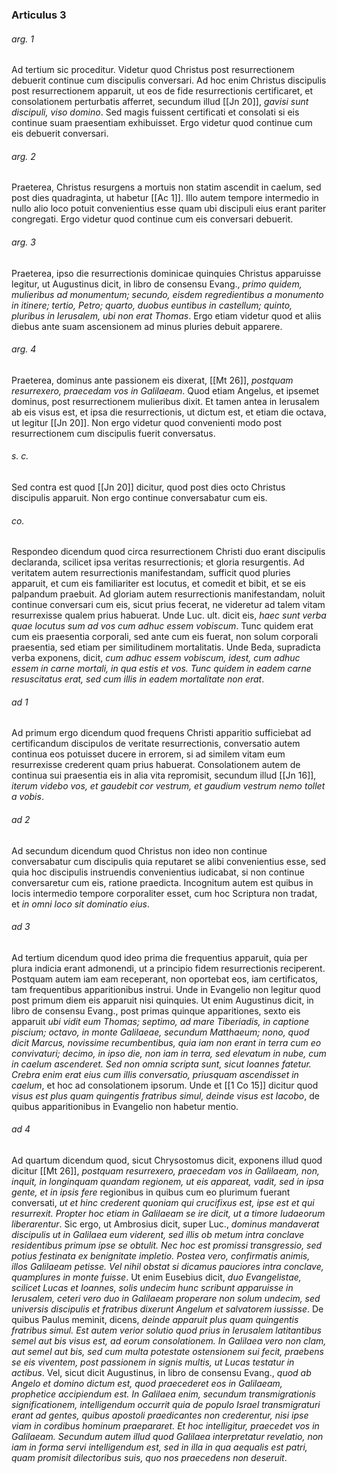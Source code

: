 ### Articulus 3

###### arg. 1
Ad tertium sic proceditur. Videtur quod Christus post resurrectionem debuerit continue cum discipulis conversari. Ad hoc enim Christus discipulis post resurrectionem apparuit, ut eos de fide resurrectionis certificaret, et consolationem perturbatis afferret, secundum illud [[Jn 20]], *gavisi sunt discipuli, viso domino*. Sed magis fuissent certificati et consolati si eis continue suam praesentiam exhibuisset. Ergo videtur quod continue cum eis debuerit conversari.

###### arg. 2
Praeterea, Christus resurgens a mortuis non statim ascendit in caelum, sed post dies quadraginta, ut habetur [[Ac 1]]. Illo autem tempore intermedio in nullo alio loco potuit convenientius esse quam ubi discipuli eius erant pariter congregati. Ergo videtur quod continue cum eis conversari debuerit.

###### arg. 3
Praeterea, ipso die resurrectionis dominicae quinquies Christus apparuisse legitur, ut Augustinus dicit, in libro de consensu Evang., *primo quidem, mulieribus ad monumentum; secundo, eisdem regredientibus a monumento in itinere; tertio, Petro; quarto, duobus euntibus in castellum; quinto, pluribus in Ierusalem, ubi non erat Thomas*. Ergo etiam videtur quod et aliis diebus ante suam ascensionem ad minus pluries debuit apparere.

###### arg. 4
Praeterea, dominus ante passionem eis dixerat, [[Mt 26]], *postquam resurrexero, praecedam vos in Galilaeam*. Quod etiam Angelus, et ipsemet dominus, post resurrectionem mulieribus dixit. Et tamen antea in Ierusalem ab eis visus est, et ipsa die resurrectionis, ut dictum est, et etiam die octava, ut legitur [[Jn 20]]. Non ergo videtur quod convenienti modo post resurrectionem cum discipulis fuerit conversatus.

###### s. c.
Sed contra est quod [[Jn 20]] dicitur, quod post dies octo Christus discipulis apparuit. Non ergo continue conversabatur cum eis.

###### co.
Respondeo dicendum quod circa resurrectionem Christi duo erant discipulis declaranda, scilicet ipsa veritas resurrectionis; et gloria resurgentis. Ad veritatem autem resurrectionis manifestandam, sufficit quod pluries apparuit, et cum eis familiariter est locutus, et comedit et bibit, et se eis palpandum praebuit. Ad gloriam autem resurrectionis manifestandam, noluit continue conversari cum eis, sicut prius fecerat, ne videretur ad talem vitam resurrexisse qualem prius habuerat. Unde Luc. ult. dicit eis, *haec sunt verba quae locutus sum ad vos cum adhuc essem vobiscum*. Tunc quidem erat cum eis praesentia corporali, sed ante cum eis fuerat, non solum corporali praesentia, sed etiam per similitudinem mortalitatis. Unde Beda, supradicta verba exponens, dicit, *cum adhuc essem vobiscum, idest, cum adhuc essem in carne mortali, in qua estis et vos. Tunc quidem in eadem carne resuscitatus erat, sed cum illis in eadem mortalitate non erat*.

###### ad 1
Ad primum ergo dicendum quod frequens Christi apparitio sufficiebat ad certificandum discipulos de veritate resurrectionis, conversatio autem continua eos potuisset ducere in errorem, si ad similem vitam eum resurrexisse crederent quam prius habuerat. Consolationem autem de continua sui praesentia eis in alia vita repromisit, secundum illud [[Jn 16]], *iterum videbo vos, et gaudebit cor vestrum, et gaudium vestrum nemo tollet a vobis*.

###### ad 2
Ad secundum dicendum quod Christus non ideo non continue conversabatur cum discipulis quia reputaret se alibi convenientius esse, sed quia hoc discipulis instruendis convenientius iudicabat, si non continue conversaretur cum eis, ratione praedicta. Incognitum autem est quibus in locis intermedio tempore corporaliter esset, cum hoc Scriptura non tradat, et *in omni loco sit dominatio eius*.

###### ad 3
Ad tertium dicendum quod ideo prima die frequentius apparuit, quia per plura indicia erant admonendi, ut a principio fidem resurrectionis reciperent. Postquam autem iam eam receperant, non oportebat eos, iam certificatos, tam frequentibus apparitionibus instrui. Unde in Evangelio non legitur quod post primum diem eis apparuit nisi quinquies. Ut enim Augustinus dicit, in libro de consensu Evang., post primas quinque apparitiones, sexto eis apparuit *ubi vidit eum Thomas; septimo, ad mare Tiberiadis, in captione piscium; octavo, in monte Galilaeae, secundum Matthaeum; nono, quod dicit Marcus, novissime recumbentibus, quia iam non erant in terra cum eo convivaturi; decimo, in ipso die, non iam in terra, sed elevatum in nube, cum in caelum ascenderet. Sed non omnia scripta sunt, sicut Ioannes fatetur. Crebra enim erat eius cum illis conversatio, priusquam ascendisset in caelum*, et hoc ad consolationem ipsorum. Unde et [[1 Co 15]] dicitur quod *visus est plus quam quingentis fratribus simul, deinde visus est Iacobo*, de quibus apparitionibus in Evangelio non habetur mentio.

###### ad 4
Ad quartum dicendum quod, sicut Chrysostomus dicit, exponens illud quod dicitur [[Mt 26]], *postquam resurrexero, praecedam vos in Galilaeam, non, inquit, in longinquam quandam regionem, ut eis appareat, vadit, sed in ipsa gente, et in ipsis fere* regionibus in quibus cum eo plurimum fuerant conversati, *ut et hinc crederent quoniam qui crucifixus est, ipse est et qui resurrexit. Propter hoc etiam in Galilaeam se ire dicit, ut a timore Iudaeorum liberarentur*. Sic ergo, ut Ambrosius dicit, super Luc., *dominus mandaverat discipulis ut in Galilaea eum viderent, sed illis ob metum intra conclave residentibus primum ipse se obtulit. Nec hoc est promissi transgressio, sed potius festinata ex benignitate impletio. Postea vero, confirmatis animis, illos Galilaeam petisse. Vel nihil obstat si dicamus pauciores intra conclave, quamplures in monte fuisse*. Ut enim Eusebius dicit, *duo Evangelistae, scilicet Lucas et Ioannes, solis undecim hunc scribunt apparuisse in Ierusalem, ceteri vero duo in Galilaeam properare non solum undecim, sed universis discipulis et fratribus dixerunt Angelum et salvatorem iussisse*. De quibus Paulus meminit, dicens, *deinde apparuit plus quam quingentis fratribus simul. Est autem verior solutio quod prius in Ierusalem latitantibus semel aut bis visus est, ad eorum consolationem. In Galilaea vero non clam, aut semel aut bis, sed cum multa potestate ostensionem sui fecit, praebens se eis viventem, post passionem in signis multis, ut Lucas testatur in actibus*. Vel, sicut dicit Augustinus, in libro de consensu Evang., *quod ab Angelo et domino dictum est, quod praecederet eos in Galilaeam, prophetice accipiendum est. In Galilaea enim, secundum transmigrationis significationem, intelligendum occurrit quia de populo Israel transmigraturi erant ad gentes, quibus apostoli praedicantes non crederentur, nisi ipse viam in cordibus hominum praepararet. Et hoc intelligitur, praecedet vos in Galilaeam. Secundum autem illud quod Galilaea interpretatur revelatio, non iam in forma servi intelligendum est, sed in illa in qua aequalis est patri, quam promisit dilectoribus suis, quo nos praecedens non deseruit*.

